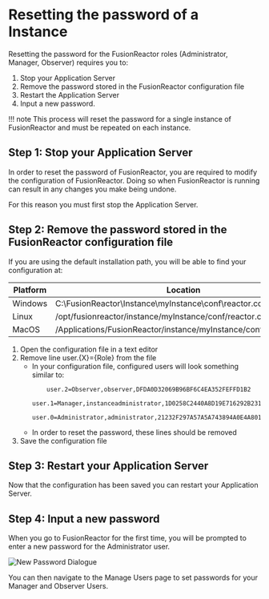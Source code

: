 # Resetting the password of a Instance

Resetting the password for the FusionReactor roles (Administrator, Manager, Observer) requires you to:
 1. Stop your Application Server
 2. Remove the password stored in the FusionReactor configuration file
 3. Restart the Application Server
 4. Input a new password.

!!! note
    This process will reset the password for a single instance of FusionReactor and must be repeated on each instance.

## Step 1: Stop your Application Server

In order to reset the password of FusionReactor, you are required to modify the configuration of FusionReactor. Doing so when
 FusionReactor is running can result in any changes you make being undone.

 For this reason you must first stop the Application Server.

## Step 2: Remove the password stored in the FusionReactor configuration file

If you are using the default installation path, you will be able to find your configuration at:

| Platform | Location |
| --- | --- |
| Windows | C:\FusionReactor\Instance\myInstance\conf\reactor.conf |
| Linux | /opt/fusionreactor/instance/myInstance/conf/reactor.conf |
| MacOS | /Applications/FusionReactor/instance/myInstance/conf/reactor.conf |

1. Open the configuration file in a text editor
1. Remove line user.{X}={Role} from the file
    * In your configuration file, configured users will look something similar to:
        ```
            user.2=Observer,observer,DFDA0D32069B96BF6C4EA352FEFFD1B2
            user.1=Manager,instanceadministrator,1D0258C2440A8D19E716292B231E3190
            user.0=Administrator,administrator,21232F297A57A5A743894A0E4A801FC3
        ```
    * In order to reset the password, these lines should be removed
1. Save the configuration file

## Step 3: Restart your Application Server

Now that the configuration has been saved you can restart your Application Server.

## Step 4: Input a new password

When you go to FusionReactor for the first time, you will be prompted to enter a new password for the Administrator user.

![New Password Dialogue](/frdocs/Troubleshooting/images/Enter-New-Password.jpg)

You can then navigate to the Manage Users page to set passwords for your Manager and Observer Users.
